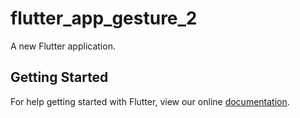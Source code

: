 # flutter_app_gesture_2

A new Flutter application.

## Getting Started

For help getting started with Flutter, view our online
[documentation](https://flutter.io/).
